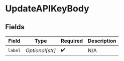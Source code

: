 # UpdateAPIKeyBody


## Fields

| Field              | Type               | Required           | Description        |
| ------------------ | ------------------ | ------------------ | ------------------ |
| `label`            | *Optional[str]*    | :heavy_check_mark: | N/A                |